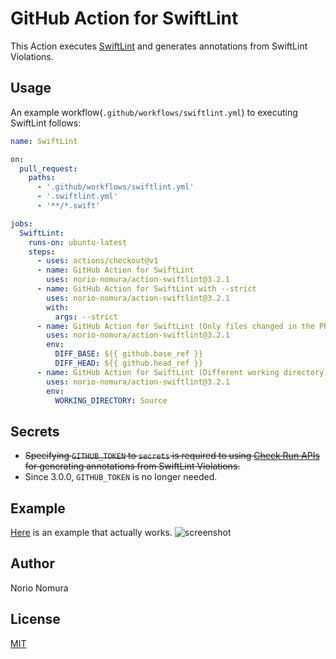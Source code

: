 # GitHub Action for SwiftLint

This Action executes [SwiftLint](https://github.com/realm/SwiftLint) and generates annotations from SwiftLint Violations.

## Usage

An example workflow(`.github/workflows/swiftlint.yml`) to executing SwiftLint follows:

```yaml
name: SwiftLint

on:
  pull_request:
    paths:
      - '.github/workflows/swiftlint.yml'
      - '.swiftlint.yml'
      - '**/*.swift'

jobs:
  SwiftLint:
    runs-on: ubuntu-latest
    steps:
      - uses: actions/checkout@v1
      - name: GitHub Action for SwiftLint
        uses: norio-nomura/action-swiftlint@3.2.1
      - name: GitHub Action for SwiftLint with --strict
        uses: norio-nomura/action-swiftlint@3.2.1
        with:
          args: --strict
      - name: GitHub Action for SwiftLint (Only files changed in the PR)
        uses: norio-nomura/action-swiftlint@3.2.1
        env:
          DIFF_BASE: ${{ github.base_ref }}
          DIFF_HEAD: ${{ github.head_ref }}
      - name: GitHub Action for SwiftLint (Different working directory)
        uses: norio-nomura/action-swiftlint@3.2.1
        env:
          WORKING_DIRECTORY: Source
```

## Secrets

- ~~Specifying `GITHUB_TOKEN` to `secrets` is required to using [Check Run APIs](https://developer.github.com/v3/checks/runs/) for generating annotations from SwiftLint Violations.~~
- Since 3.0.0, `GITHUB_TOKEN` is no longer needed.

## Example
[Here](https://github.com/norio-nomura/test-action-swiftlint/pull/1/files) is an example that actually works.
![screenshot](screenshot.png)

## Author

Norio Nomura

## License

[MIT](LICENSE)

